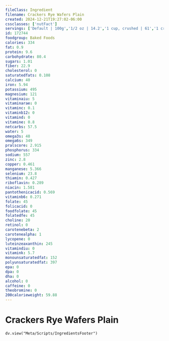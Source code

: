 ```yaml
---
fileClass: Ingredient
filename: Crackers Rye Wafers Plain
created: 2024-12-21T19:27:02-06:00
cssclasses: ['nutFact']
servings: ['Default | 100g','1/2 oz | 14.2','1 cup, crushed | 61','1 cracker (4-1/2 inch x 2-1/2 inch x 1/8 inch) | 11','1 cracker, triple | 25']
id: 172744
foodgroup: Baked Foods
calories: 334
fat: 0.9
protein: 9.6
carbohydrate: 80.4
sugars: 1.01
fiber: 22.9
cholesterol: 0
saturatedfats: 0.108
calcium: 40
iron: 5.94
potassium: 495
magnesium: 121
vitaminaiu: 5
vitaminarae: 0
vitaminc: 0.1
vitaminb12: 0
vitamind: 0
vitamine: 0.8
netcarbs: 57.5
water: 5
omega3s: 48
omega6s: 349
pralscore: 2.915
phosphorus: 334
sodium: 557
zinc: 2.8
copper: 0.461
manganese: 5.366
selenium: 23.8
thiamin: 0.427
riboflavin: 0.289
niacin: 1.581
pantothenicacid: 0.569
vitaminb6: 0.271
folate: 45
folicacid: 0
foodfolate: 45
folatedfe: 45
choline: 20
retinol: 0
carotenebeta: 2
carotenealpha: 1
lycopene: 0
luteinzeaxanthin: 245
vitamindiu: 0
vitamink: 5.7
monounsaturatedfat: 152
polyunsaturatedfat: 397
epa: 0
dpa: 0
dha: 0
alcohol: 0
caffeine: 0
theobromine: 0
200calorieweight: 59.88
---
```


# Crackers Rye Wafers Plain

```dataviewjs
dv.view("Meta/Scripts/IngredientsFooter")
```